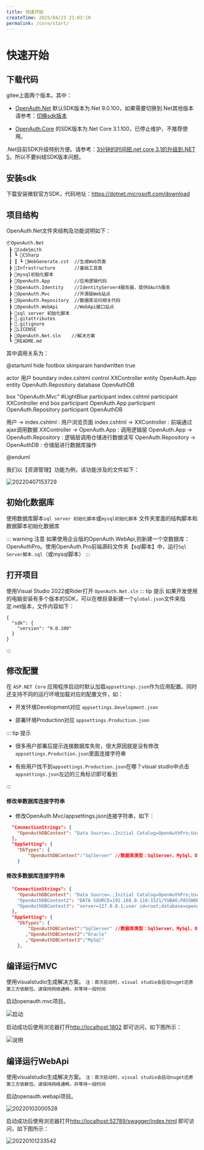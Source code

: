 ```yaml
---
title: 快速开始
createTime: 2025/04/23 21:03:10
permalink: /core/start/
---
```

# 快速开始

## 下载代码

gitee上面两个版本。其中：

* [OpenAuth.Net](https://gitee.com/dotnetchina/OpenAuth.Net) 默认SDK版本为.Net 9.0.100，如果需要切换到.Net其他版本请参考：[切换sdk版本](http://doc.openauth.net.cn/core/changesdk.html)

* [OpenAuth.Core](https://gitee.com/yubaolee/OpenAuth.Core) 的SDK版本为.Net Core 3.1.100，已停止维护，不推荐使用。

.Net目前SDK升级特别方便。请参考：[3分钟的时间把.net core 3.1的升级到.NET 5](https://www.cnblogs.com/yubaolee/p/Net3ToNet5.html)，所以不要纠结SDK版本问题。


## 安装sdk

下载安装微软官方SDK，代码地址：https://dotnet.microsoft.com/download

## 项目结构

OpenAuth.Net文件夹结构及功能说明如下：

```
📦OpenAuth.Net
 ┣ 📂CodeSmith
 ┃ ┗ 📂CSharp
 ┃ ┃ ┗ 📜WebGenerate.cst  //生成Web页面
 ┣ 📂Infrastructure       //基础工具类
 ┣ 📂mysql初始化脚本       
 ┣ 📂OpenAuth.App         //应用逻辑代码
 ┣ 📂OpenAuth.Identity    //IdentityServer4服务器，提供OAuth服务
 ┣ 📂OpenAuth.Mvc         //开源版Web站点
 ┣ 📂OpenAuth.Repository  //数据库访问相关代码
 ┣ 📂OpenAuth.WebApi      //WebApi接口站点
 ┣ 📂sql server 初始化脚本
 ┣ 📜.gitattributes
 ┣ 📜.gitignore
 ┣ 📜LICENSE
 ┣ 📜OpenAuth.Net.sln    //解决方案
 ┗ 📜README.md
```

其中调用关系为：

@startuml
hide footbox
skinparam handwritten true


actor 用户
boundary index.cshtml
control XXController
entity OpenAuth.App
entity OpenAuth.Repository
database OpenAuthDB

box "OpenAuth.Mvc" #LightBlue
	participant index.cshtml
	participant XXController
end box
participant OpenAuth.App
participant OpenAuth.Repository
participant OpenAuthDB 

用户 -> index.cshtml : 用户浏览页面
index.cshtml -> XXController : 前端通过ajax调用数据
XXController -> OpenAuth.App : 调用逻辑层
OpenAuth.App -> OpenAuth.Repository : 逻辑层调用仓储进行数据读写
OpenAuth.Repository -> OpenAuthDB : 仓储层进行数据库操作

@enduml

我们以【资源管理】功能为例，该功能涉及的文件如下：

![20220407153729](http://img.openauth.net.cn/20220407153729.png)

## 初始化数据库

使用数据库脚本`sql server 初始化脚本`或`mysql初始化脚本` 文件夹里面的结构脚本和数据脚本初始化数据库

::: warning 注意
如果使用企业版的OpenAuth.WebApi,则新建一个空数据库：OpenAuthPro。使用OpenAuth.Pro前端源码文件夹【sql脚本】中，运行`Sql Server脚本.sql`（或mysql脚本）
:::

## 打开项目

使用Visual Studio 2022或Rider打开 `OpenAuth.Net.sln`
::: tip 提示
如果开发使用的电脑安装有多个版本的SDK，可以在根目录新建一个`global.json`文件来指定.net版本，文件内容如下：

```
{
  "sdk": {
    "version": "9.0.100"
  }
}
```

:::


## 修改配置

在 `ASP.NET Core` 应用程序启动时默认加载`appsettings.json`作为应用配置。同时还支持不同的运行环境加载对应的配置文件，如：

- 开发环境Development对应 `appsettings.Development.json`

- 部署环境Production对应 `appsettings.Production.json`

::: tip 提示

- 很多用户部署后提示连接数据库失败，很大原因就是没有修改`appsettings.Production.json`里面连接字符串

- 有些用户找不到`appsettings.Production.json`在哪？visual studio中点击`appsettings.json`左边的三角标识即可看到

:::

#### 修改单数据库连接字符串

* 修改OpenAuth.Mvc/appsettings.json连接字符串，如下：
```json
  "ConnectionStrings": {
    "OpenAuthDBContext": "Data Source=.;Initial Catalog=OpenAuthPro;User=sa;Password=000000"
  },
  "AppSetting": {
    "DbTypes": {
        "OpenAuthDBContext":"SqlServer" //数据库类型：SqlServer、MySql、Oracle
    }
```

#### 修改多数据库连接字符串

```json
  "ConnectionStrings": {
    "OpenAuthDBContext": "Data Source=.;Initial Catalog=OpenAuthPro;User=sa;Password=000000"
    "OpenAuthDBContext2": "DATA SOURCE=192.168.0.118:1521/YUBAO;PASSWORD=000000;Validate Connection=true;PERSIST SECURITY INFO=True;USER ID=yubaolee;" //racle
    "OpenAuthDBContext3": "server=127.0.0.1;user id=root;database=openauthpro;password=000000" //my sql
  },
  "AppSetting": {
    "DbTypes": {
        "OpenAuthDBContext":"SqlServer" //数据库类型：SqlServer、MySql、Oracle
       ,"OpenAuthDBContext2":"Oracle"
       ,"OpenAuthDBContext3":"MySql"
    }, 
```
## 编译运行MVC

使用visualstudio生成解决方案。
`注：首次启动时，visual studio会启动nuget还原第三方依赖包，请保持网络通畅，并等待一段时间`

启动openauth.mvc项目。

![启动](/startmvc.png "启动")

启动成功后使用浏览器打开[http://localhost:1802](http://localhost:1802) 即可访问，如下图所示：

![说明](/mvcmain.png "说明")


## 编译运行WebApi

使用visualstudio生成解决方案。
`注：首次启动时，visual studio会启动nuget还原第三方依赖包，请保持网络通畅，并等待一段时间`

启动openauth.webapi项目。

![20220102000528](http://img.openauth.net.cn/20220102000528.png)

启动成功后使用浏览器打开[http://localhost:52789/swagger/index.html](http://localhost:52789/swagger/index.html) 即可访问，如下图所示：

![20220101233542](http://img.openauth.net.cn/20220101233542.png)



